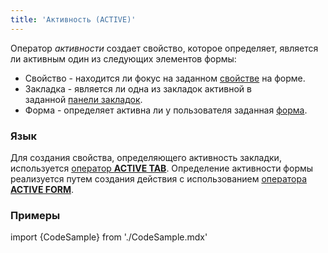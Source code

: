 ```yaml
---
title: 'Активность (ACTIVE)'
---
```


Оператор *активности* создает свойство, которое определяет, является ли активным один из следующих элементов формы:

-   Свойство - находится ли фокус на заданном [свойстве](Свойства.md) на форме.
-   Закладка - является ли одна из закладок активной в заданной [панели закладок](Дизайн_формы.md#tab-broken).
-   Форма - определяет активна ли у пользователя заданная [форма](Формы.md).

### Язык

Для создания свойства, определяющего активность закладки, используется [оператор **ACTIVE TAB**](Оператор_ACTIVE_TAB.md). Определение активности формы реализуется путем создания действия с использованием [оператора **ACTIVE FORM**](Оператор_ACTIVE_FORM.md).

### Примеры

import {CodeSample} from './CodeSample.mdx'

<CodeSample url="https://ru-documentation.lsfusion.org/sample?file=OperatorPropertySample&block=activetab"/>


<CodeSample url="https://ru-documentation.lsfusion.org/sample?file=ActionSample&block=activeform"/>

  
